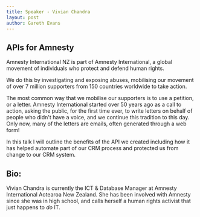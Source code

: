 ```yaml
---
title: Speaker - Vivian Chandra
layout: post
author: Gareth Evans
---
```


## APIs for Amnesty

Amnesty International NZ is part of Amnesty International, a global movement of individuals who protect and defend human rights.

We do this by investigating and exposing abuses, mobilising our movement of over 7 million supporters from 150 countries worldwide to take action.

The most common way that we mobilise our supporters is to use a petition, or a letter. Amnesty International started over 50 years ago as a call to action, asking the public, for the first time ever, to write letters on behalf of people who didn't have a voice, and we continue this tradition to this day. Only now, many of the letters are emails, often generated through a web form!

In this talk I will outline the benefits of the API we created including how it has helped automate part of our CRM process and protected us from change to our CRM system.

## Bio:

Vivian Chandra is currently the ICT & Database Manager at Amnesty International Aotearoa New Zealand. She has been involved with Amnesty since she was in high school, and calls herself a human rights activist that just happens to *do* IT. 